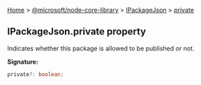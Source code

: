 [Home](./index) &gt; [@microsoft/node-core-library](./node-core-library.md) &gt; [IPackageJson](./node-core-library.ipackagejson.md) &gt; [private](./node-core-library.ipackagejson.private.md)

## IPackageJson.private property

Indicates whether this package is allowed to be published or not.

<b>Signature:</b>

```typescript
private?: boolean;
```
